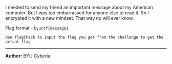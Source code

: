 I needed to send my friend an important message about my American computer. But I was too embarrassed for anyone else to read it. So I encrypted it with a new mindset. That way no will ever know.

Flag format - `byuctf{message}`

``Use flagCheck to input the flag you get from the challenge to get the actual flag``

---
**Author:** BYU Cyberia
